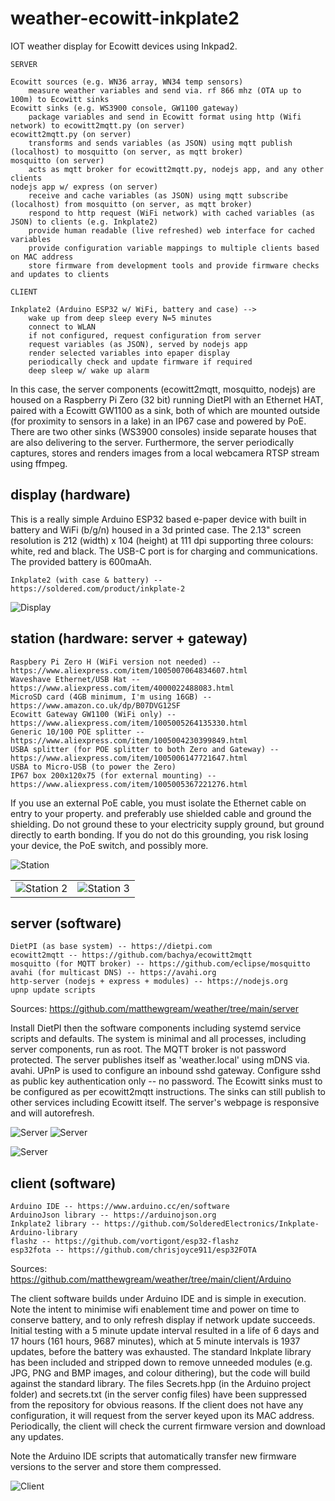 
# weather-ecowitt-inkplate2

IOT weather display for Ecowitt devices using Inkpad2.

    SERVER
    
    Ecowitt sources (e.g. WN36 array, WN34 temp sensors)
        measure weather variables and send via. rf 866 mhz (OTA up to 100m) to Ecowitt sinks
    Ecowitt sinks (e.g. WS3900 console, GW1100 gateway)
        package variables and send in Ecowitt format using http (Wifi network) to ecowitt2mqtt.py (on server)
    ecowitt2mqtt.py (on server)
        transforms and sends variables (as JSON) using mqtt publish (localhost) to mosquitto (on server, as mqtt broker)
    mosquitto (on server)
        acts as mqtt broker for ecowitt2mqtt.py, nodejs app, and any other clients
    nodejs app w/ express (on server)
        receive and cache variables (as JSON) using mqtt subscribe (localhost) from mosquitto (on server, as mqtt broker)
        respond to http request (WiFi network) with cached variables (as JSON) to clients (e.g. Inkplate2)
        provide human readable (live refreshed) web interface for cached variables
        provide configuration variable mappings to multiple clients based on MAC address
        store firmware from development tools and provide firmware checks and updates to clients

    CLIENT
    
    Inkplate2 (Arduino ESP32 w/ WiFi, battery and case) -->
        wake up from deep sleep every N=5 minutes
        connect to WLAN
        if not configured, request configuration from server
        request variables (as JSON), served by nodejs app
        render selected variables into epaper display
        periodically check and update firmware if required
        deep sleep w/ wake up alarm

In this case, the server components (ecowitt2mqtt, mosquitto, nodejs) are housed on a Raspberry Pi Zero (32 bit)
running DietPI with an Ethernet HAT, paired with a Ecowitt GW1100 as a sink, both of which are mounted outside
(for proximity to sensors in a lake) in an IP67 case and powered by PoE. There are two other sinks (WS3900 consoles)
inside separate houses that are also delivering to the server. Furthermore, the server periodically captures, 
stores and renders images from a local webcamera RTSP stream using ffmpeg.

## display (hardware)

This is a really simple Arduino ESP32 based e-paper device with built in battery and WiFi (b/g/n) housed in a 3d printed
case. The 2.13" screen resolution is 212 (width) x 104 (height) at 111 dpi supporting three colours: white, 
red and black. The USB-C port is for charging and communications. The provided battery is 600maAh.

    Inkplate2 (with case & battery) -- https://soldered.com/product/inkplate-2

![Display](images/display.jpg)

## station (hardware: server + gateway)

    Raspbery Pi Zero H (WiFi version not needed) -- https://www.aliexpress.com/item/1005007064834607.html
    Waveshave Ethernet/USB Hat -- https://www.aliexpress.com/item/4000022488083.html
    MicroSD card (4GB minimum, I'm using 16GB) -- https://www.amazon.co.uk/dp/B07DVG12SF
    Ecowitt Gateway GW1100 (WiFi only) -- https://www.aliexpress.com/item/1005005264135330.html
    Generic 10/100 POE splitter --  https://www.aliexpress.com/item/1005004230399849.html
    USBA splitter (for POE splitter to both Zero and Gateway) -- https://www.aliexpress.com/item/1005006147721647.html
    USBA to Micro-USB (to power the Zero)
    IP67 box 200x120x75 (for external mounting) -- https://www.aliexpress.com/item/1005005367221276.html

If you use an external PoE cable, you must isolate the Ethernet cable on entry to your property. and preferably use 
shielded cable and ground the shielding. Do not ground these to your electricity supply ground, but ground directly
to earth bonding. If you do not do this grounding, you risk losing your device, the PoE switch, and possibly more.

![Station](images/station1.jpg)
<table><tr><td><img src="images/station2.jpg" alt="Station 2"/></td><td><img src="images/station3.jpg" alt="Station 3"/></td></tr></table>

## server (software)

    DietPI (as base system) -- https://dietpi.com
    ecowitt2mqtt -- https://github.com/bachya/ecowitt2mqtt
    mosquitto (for MQTT broker) -- https://github.com/eclipse/mosquitto
    avahi (for multicast DNS) -- https://avahi.org
    http-server (nodejs + express + modules) -- https://nodejs.org
    upnp update scripts

Sources: https://github.com/matthewgream/weather/tree/main/server

Install DietPI then the software components including systemd service scripts and defaults. The system is minimal
and all processes, including server components, run as root. The MQTT broker is not password protected. The server publishes itself 
as 'weather.local' using mDNS via. avahi. UPnP is used to configure an inbound sshd gateway. Configure sshd as public
key authentication only -- no password. The Ecowitt sinks must to be configured as per ecowitt2mqtt instructions. The sinks can still
publish to other services including Ecowitt itself. The server's webpage is responsive and will autorefresh.

![Server](images/server1.jpg)
![Server](images/server2.jpg)

![Server](images/ecowitt.jpg)

## client (software)

    Arduino IDE -- https://www.arduino.cc/en/software
    ArduinoJson library -- https://arduinojson.org
    Inkplate2 library -- https://github.com/SolderedElectronics/Inkplate-Arduino-library
    flashz -- https://github.com/vortigont/esp32-flashz
    esp32fota -- https://github.com/chrisjoyce911/esp32FOTA

Sources: https://github.com/matthewgream/weather/tree/main/client/Arduino

The client software builds under Arduino IDE and is simple in execution. Note the intent to minimise wifi enablement time
and power on time to conserve battery, and to only refresh display if network update succeeds. Initial testing with a 5 minute
update interval resulted in a life of 6 days and 17 hours (161 hours, 9687 minutes), which at 5 minute intervals is 1937 updates, 
before the battery was exhausted.
The standard Inkplate library has been included and stripped down to remove unneeded modules (e.g. JPG, PNG and BMP
images, and colour dithering), but the code will build against the standard library. The files Secrets.hpp (in the Arduino project
folder) and secrets.txt (in the server config files) have been suppressed from the repository for obvious reasons. If the client
does not have any configuration, it will request from the server keyed upon its MAC address. Periodically, the client will check
the current firmware version and download any updates.

Note the Arduino IDE scripts that automatically transfer new firmware versions to the server and store them compressed.

![Client](images/client.jpg)

